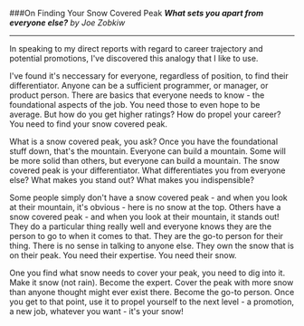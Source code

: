 ###On Finding Your Snow Covered Peak
**_What sets you apart from everyone else?_**
*by Joe Zobkiw*

---

In speaking to my direct reports with regard to career trajectory and potential promotions, I've discovered this analogy that I like to use.

I've found it's neccessary for everyone, regardless of position, to find their differentiator. Anyone can be a sufficient programmer, or manager, or product person. There are basics that everyone needs to know - the foundational aspects of the job. You need those to even hope to be average. But how do you get higher ratings? How do propel your career? You need to find your snow covered peak.

What is a snow covered peak, you ask? Once you have the foundational stuff down, that's the mountain. Everyone can build a mountain. Some will be more solid than others, but everyone can build a mountain. The snow covered peak is your differentiator. What differentiates you from everyone else? What makes you stand out? What makes you indispensible?

Some people simply don't have a snow covered peak - and when you look at their mountain, it's obvious - here is no snow at the top. Others have a snow covered peak - and when you look at their mountain, it stands out! They do a particular thing really well and everyone knows they are the person to go to when it comes to that. They are the go-to person for their thing. There is no sense in talking to anyone else. They own the snow that is on their peak. You need their expertise. You need their snow.

One you find what snow needs to cover your peak, you need to dig into it. Make it snow (not rain). Become the expert. Cover the peak with more snow than anyone thought might ever exist there. Become the go-to person. Once you get to that point, use it to propel yourself to the next level - a promotion, a new job, whatever you want - it's your snow!